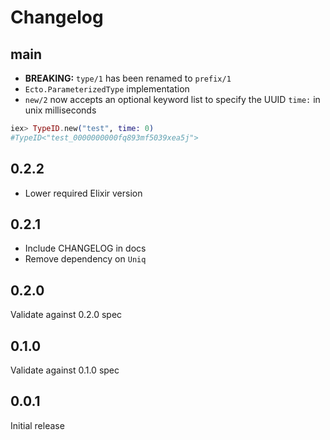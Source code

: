 # Changelog

## main

- **BREAKING:** `type/1` has been renamed to `prefix/1`
- `Ecto.ParameterizedType` implementation
- `new/2` now accepts an optional keyword list to specify the UUID `time:` in unix milliseconds

```elixir
iex> TypeID.new("test", time: 0)
#TypeID<"test_0000000000fq893mf5039xea5j">
```

## 0.2.2

- Lower required Elixir version

## 0.2.1

- Include CHANGELOG in docs
- Remove dependency on `Uniq`

## 0.2.0

Validate against 0.2.0 spec

## 0.1.0

Validate against 0.1.0 spec

## 0.0.1

Initial release
